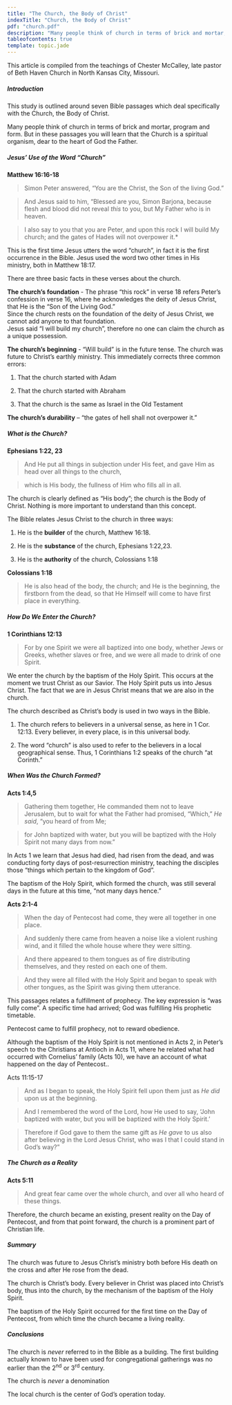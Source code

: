 ```yaml
---
title: "The Church, the Body of Christ"
indexTitle: "Church, the Body of Christ"
pdf: "church.pdf"
description: "Many people think of church in terms of brick and mortar, program and form. But in these passages you will learn that the Church is a spiritual organism, dear to the heart of God the Father."
tableofcontents: true
template: topic.jade
---
```


This article is compiled from the teachings of Chester McCalley, late
pastor of Beth Haven Church in North Kansas City, Missouri.

##### Introduction

This study is outlined around seven Bible passages which deal
specifically with the Church, the Body of Christ.

Many people think of church in terms of brick and mortar, program and
form. But in these passages you will learn that the Church is a
spiritual organism, dear to the heart of God the Father.

##### Jesus’ Use of the Word “Church”

**Matthew 16:16-18**

>Simon Peter answered, “You are the Christ, the Son of the living God.”

>And Jesus said to him, “Blessed are you, Simon Barjona, because flesh
and blood did not reveal *this* to you, but My Father who is in heaven.

>I also say to you that you are Peter, and upon this rock I will build My
church; and the gates of Hades will not overpower it.*

This is the first time Jesus utters the word “church”, in fact it is the
first occurrence in the Bible. Jesus used the word two other times in
His ministry, both in Matthew 18:17.

There are three basic facts in these verses about the church.

**The church’s foundation** - The phrase “this rock” in verse 18 refers
Peter’s confession in verse 16, where he acknowledges the deity of Jesus
Christ, that He is the “Son of the Living God.”  
Since the church rests on the foundation of the deity of Jesus Christ,
we cannot add anyone to that foundation.  
Jesus said “I will build my church”, therefore no one can claim the
church as a unique possession.

**The church’s beginning** - “Will build” is in the future tense. The
church was future to Christ’s earthly ministry. This immediately
corrects three common errors:

1.  That the church started with Adam

2.  That the church started with Abraham

3.  That the church is the same as Israel in the Old Testament

**The church’s durability** – “the gates of hell shall not overpower
it.”

##### What is the Church?

**Ephesians 1:22, 23**

>And He put all things in subjection under His feet, and gave Him as head
over all things to the church,

>which is His body, the fullness of Him who fills all in all.

The church is clearly defined as “His body”; the church is the Body of
Christ. Nothing is more important to understand than this concept.

The Bible relates Jesus Christ to the church in three ways:

1.  He is the **builder** of the church, Matthew 16:18.

2.  He is the **substance** of the church, Ephesians 1:22,23.

3.  He is the **authority** of the church, Colossians 1:18

**Colossians 1:18**

>He is also head of the body, the church; and He is the beginning, the
firstborn from the dead, so that He Himself will come to have first
place in everything.

##### How Do We Enter the Church?

**1 Corinthians 12:13**

>For by one Spirit we were all baptized into one body, whether Jews or
Greeks, whether slaves or free, and we were all made to drink of one
Spirit.

We enter the church by the baptism of the Holy Spirit. This occurs at
the moment we trust Christ as our Savior. The Holy Spirit puts us into
Jesus Christ. The fact that we are in Jesus Christ means that we are
also in the church.

The church described as Christ’s body is used in two ways in the Bible.

1.  The church refers to believers in a universal sense, as here in 1
    Cor. 12:13. Every believer, in every place, is in this universal
    body.

2.  The word “church” is also used to refer to the believers in a local
    geographical sense. Thus, 1 Corinthians 1:2 speaks of the church “at
    Corinth.”

##### When Was the Church Formed?

**Acts 1:4,5**

>Gathering them together, He commanded them not to leave Jerusalem, but
to wait for what the Father had promised, “Which,” *He said*, “you heard
of from Me;

>for John baptized with water, but you will be baptized with the Holy
Spirit not many days from now.”

In Acts 1 we learn that Jesus had died, had risen from the dead, and was
conducting forty days of post-resurrection ministry, teaching the
disciples those “things which pertain to the kingdom of God”.

The baptism of the Holy Spirit, which formed the church, was still
several days in the future at this time, “not many days hence.”

**Acts 2:1-4**

>When the day of Pentecost had come, they were all together in one place.

>And suddenly there came from heaven a noise like a violent rushing wind,
and it filled the whole house where they were sitting.

>And there appeared to them tongues as of fire distributing themselves,
and they rested on each one of them.

>And they were all filled with the Holy Spirit and began to speak with
other tongues, as the Spirit was giving them utterance.

This passages relates a fulfillment of prophecy. The key expression is
“was fully come”. A specific time had arrived; God was fulfilling His
prophetic timetable.

Pentecost came to fulfill prophecy, not to reward obedience.

Although the baptism of the Holy Spirit is not mentioned in Acts 2, in
Peter’s speech to the Christians at Antioch in Acts 11, where he related
what had occurred with Cornelius’ family (Acts 10), we have an account
of what happened on the day of Pentecost..

Acts 11:15-17

>And as I began to speak, the Holy Spirit fell upon them just as *He did*
upon us at the beginning.

>And I remembered the word of the Lord, how He used to say, ‘John
baptized with water, but you will be baptized with the Holy Spirit.’

>Therefore if God gave to them the same gift as *He gave* to us also
after believing in the Lord Jesus Christ, who was I that I could stand
in God’s way?”

##### The Church as a Reality

**Acts 5:11**

>And great fear came over the whole church, and over all who heard of
these things.

Therefore, the church became an existing, present reality on the Day of
Pentecost, and from that point forward, the church is a prominent part
of Christian life.

##### Summary

The church was future to Jesus Christ’s ministry both before His death
on the cross and after He rose from the dead.

The church is Christ’s body. Every believer in Christ was placed into
Christ’s body, thus into the church, by the mechanism of the baptism of
the Holy Spirit.

The baptism of the Holy Spirit occurred for the first time on the Day of
Pentecost, from which time the church became a living reality.

##### Conclusions


The church is *never* referred to in the Bible as a building. The first
building actually known to have been used for congregational gatherings
was no earlier than the 2<sup>nd</sup> or 3<sup>rd</sup> century.

The church is *never* a denomination

The local church is the center of God’s operation today.


